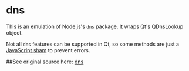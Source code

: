 # dns

This is an emulation of Node.js's `dns` package. It wraps Qt's QDnsLookup object.

Not all `dns` features can be supported in Qt, so some methods are just a [JavaScript sham](http://stackoverflow.com/q/27508833/251019) to prevent errors.

##See original source here:
[dns](https://github.com/nodejs/node/blob/v4.4.2/lib/dns.js)

